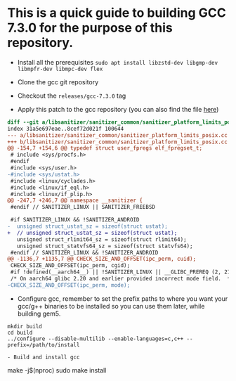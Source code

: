 # This is a quick guide to building GCC 7.3.0 for the purpose of this repository.

- Install all the prerequisites
`sudo apt install libzstd-dev libgmp-dev libmpfr-dev libmpc-dev flex`

- Clone the gcc git repository
- Checkout the `releases/gcc-7.3.0` tag
- Apply this patch to the gcc repository (you can also find the file [here](gcc730.patch))
```diff
diff --git a/libsanitizer/sanitizer_common/sanitizer_platform_limits_posix.cc b/libsanitizer/sanitizer_common/sanitizer_platform_limits_posix.cc
index 31a5e697eae..8cef72d021f 100644
--- a/libsanitizer/sanitizer_common/sanitizer_platform_limits_posix.cc
+++ b/libsanitizer/sanitizer_common/sanitizer_platform_limits_posix.cc
@@ -154,7 +154,6 @@ typedef struct user_fpregs elf_fpregset_t;
 # include <sys/procfs.h>
 #endif
 #include <sys/user.h>
-#include <sys/ustat.h>
 #include <linux/cyclades.h>
 #include <linux/if_eql.h>
 #include <linux/if_plip.h>
@@ -247,7 +246,7 @@ namespace __sanitizer {
 #endif // SANITIZER_LINUX || SANITIZER_FREEBSD

 #if SANITIZER_LINUX && !SANITIZER_ANDROID
-  unsigned struct_ustat_sz = sizeof(struct ustat);
+  // unsigned struct_ustat_sz = sizeof(struct ustat);
   unsigned struct_rlimit64_sz = sizeof(struct rlimit64);
   unsigned struct_statvfs64_sz = sizeof(struct statvfs64);
 #endif // SANITIZER_LINUX && !SANITIZER_ANDROID
@@ -1136,7 +1135,7 @@ CHECK_SIZE_AND_OFFSET(ipc_perm, cuid);
 CHECK_SIZE_AND_OFFSET(ipc_perm, cgid);
 #if !defined(__aarch64__) || !SANITIZER_LINUX || __GLIBC_PREREQ (2, 21)
 /* On aarch64 glibc 2.20 and earlier provided incorrect mode field.  */
-CHECK_SIZE_AND_OFFSET(ipc_perm, mode);
```
- Configure gcc, remember to set the prefix paths to where you want your gcc/g++ binaries to be installed so you can use them later, while building gem5.
```
mkdir build
cd build
../configure --disable-multilib --enable-languages=c,c++ --prefix=/path/to/install
```
```
- Build and install gcc
```
make -j$(nproc)
sudo make install
```